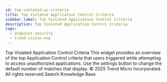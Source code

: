 ```yaml
---
id: top-violated-ac-criteria
title: Top Violated Application Control Criteria
sidebar_label: Top Violated Application Control Criteria
description: Top Violated Application Control Criteria
tags:
  - endpoint-security
  - trend-vision-one
---
```


 Top Violated Application Control Criteria This widget provides an overview of the top Application Control criteria that users triggered while attempting to access unauthorized applications. Use the settings button to change the default number of matches that display. © 2025 Trend Micro Incorporated. All rights reserved.Search Knowledge Base